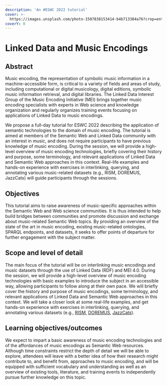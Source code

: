 ```yaml
---
description: 'An #ESWC 2022 tutorial'
cover: >-
  https://images.unsplash.com/photo-1507838153414-b4b713384a76?crop=entropy&cs=srgb&fm=jpg&ixid=MnwxOTcwMjR8MHwxfHNlYXJjaHwyfHxtdXNpY3xlbnwwfHx8fDE2MzkxNjUzNDE&ixlib=rb-1.2.1&q=85
coverY: 0
---
```


# Linked Data and Music Encodings

## Abstract

Music encoding, the representation of symbolic music information in a machine-accessible form, is critical to a variety of fields and areas of study, including computational or digital musicology, digital editions, symbolic music information retrieval, and digital libraries. The Linked Data Interest Group of the Music Encoding Initiative (MEI) brings together music encoding specialists with experts in Web science and knowledge organization and regularly organizes training events focusing on applications of Linked Data to music encodings.

We propose a full-day tutorial for ESWC 2022 describing the application of semantic technologies to the domain of music encoding. The tutorial is aimed at members of the Semantic Web and Linked Data community with an interest in music, and does not require participants to have previous knowledge of music encoding. During the session, we will provide a high-level overview of music encoding technologies, briefly covering their history and purpose, some terminology, and relevant applications of Linked Data and Semantic Web approaches in this context. Real-life examples and hands-on experience with exercises in interlinking, querying, and annotating various music-related datasets (e.g., RISM, DOREMUS, JazzCats) will guide participants through the sessions.



## Objectives

This tutorial aims to raise awareness of music-specific approaches within the Semantic Web and Web science communities. It is thus intended to help build bridges between communities and promote discussion and exchange about music-related Semantic Web topics. By providing an overview of the state of the art in music encoding, existing music-related ontologies, SPARQL endpoints, and datasets, it seeks to offer points of departure for further engagement with the subject matter.

## Scope and level of detail

The main focus of the tutorial will be on interlinking music encodings and music datasets through the use of Linked Data (RDF) and MEI 4.0. During the session, we will provide a high-level overview of music encoding technologies with basic examples to introduce the subject in an accessible way, allowing participants to follow along at their own pace. We will briefly cover the history and purpose of music encodings, some terminology, and relevant applications of Linked Data and Semantic Web approaches in this context. We will take a closer look at some real-life examples, and get hands-on experience with exercises in interlinking, querying, and annotating various datasets (e.g., [RISM](https://opac.rism.info/de/sparql-endpoint), [DOREMUS](https://data.doremus.org), [JazzCats](http://cdhr-linkeddata.anu.edu.au/jazzcats-sparql/sparql)).

## Learning objectives/outcomes <a href="#docs-internal-guid-6dcd78ac-7fff-7ac3-a501-0ebe7d5e7394" id="docs-internal-guid-6dcd78ac-7fff-7ac3-a501-0ebe7d5e7394"></a>

We expect to impart a basic awareness of music encoding technologies and of the affordances of music encodings as Semantic Web resources. Although time constraints restrict the depth of detail we will be able to explore, attendees will leave with a better idea of how their research might contribute to, and benefit from, approaches to music encoding, and will be equipped with sufficient vocabulary and understanding as well as an overview of existing tools, literature, and training events to independently pursue further knowledge on this topic.
